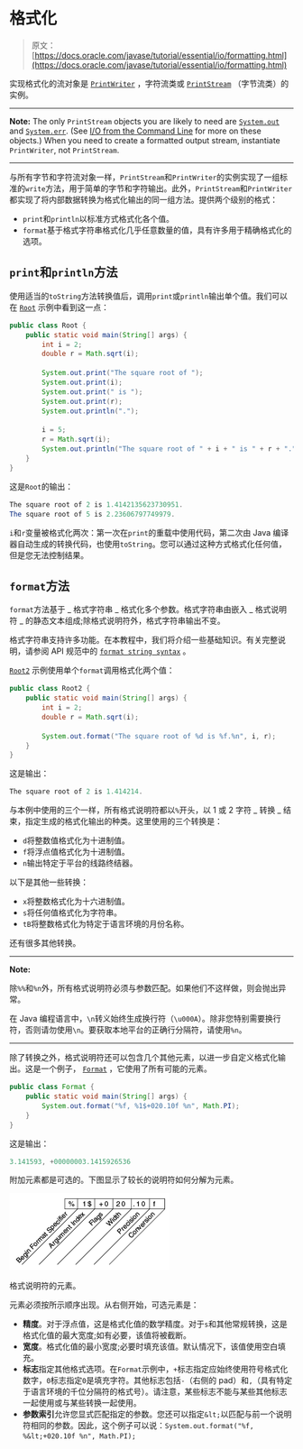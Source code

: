 # 格式化

> 原文： [https://docs.oracle.com/javase/tutorial/essential/io/formatting.html](https://docs.oracle.com/javase/tutorial/essential/io/formatting.html)

实现格式化的流对象是 [`PrintWriter`](https://docs.oracle.com/javase/8/docs/api/java/io/PrintWriter.html) ，字符流类或 [`PrintStream`](https://docs.oracle.com/javase/8/docs/api/java/io/PrintStream.html) （字节流类）的实例。

* * *

**Note:** The only `PrintStream` objects you are likely to need are [`System.out`](https://docs.oracle.com/javase/8/docs/api/java/lang/System.html#out) and [`System.err`](https://docs.oracle.com/javase/8/docs/api/java/lang/System.html#err). (See [I/O from the Command Line](cl.html) for more on these objects.) When you need to create a formatted output stream, instantiate `PrintWriter`, not `PrintStream`.

* * *

与所有字节和字符流对象一样，`PrintStream`和`PrintWriter`的实例实现了一组标准的`write`方法，用于简单的字节和字符输出。此外，`PrintStream`和`PrintWriter`都实现了将内部数据转换为格式化输出的同一组方法。提供两个级别的格式：

*   `print`和`println`以标准方式格式化各个值。
*   `format`基于格式字符串格式化几乎任意数量的值，具有许多用于精确格式化的选项。

## `print`和`println`方法

使用适当的`toString`方法转换值后，调用`print`或`println`输出单个值。我们可以在 [`Root`](examples/Root.java) 示例中看到这一点：

```java
public class Root {
    public static void main(String[] args) {
        int i = 2;
        double r = Math.sqrt(i);

        System.out.print("The square root of ");
        System.out.print(i);
        System.out.print(" is ");
        System.out.print(r);
        System.out.println(".");

        i = 5;
        r = Math.sqrt(i);
        System.out.println("The square root of " + i + " is " + r + ".");
    }
}

```

这是`Root`的输出：

```java
The square root of 2 is 1.4142135623730951.
The square root of 5 is 2.23606797749979.

```

`i`和`r`变量被格式化两次：第一次在`print`的重载中使用代码，第二次由 Java 编译器自动生成的转换代码，也使用`toString`。您可以通过这种方式格式化任何值，但是您无法控制结果。

## `format`方法

`format`方法基于 _ 格式字符串 _ 格式化多个参数。格式字符串由嵌入 _ 格式说明符 _ 的静态文本组成;除格式说明符外，格式字符串输出不变。

格式字符串支持许多功能。在本教程中，我们将介绍一些基础知识。有关完整说明，请参阅 API 规范中的 [`format string syntax`](https://docs.oracle.com/javase/8/docs/api/java/util/Formatter.html#syntax) 。

[`Root2`](examples/Root2.java) 示例使用单个`format`调用格式化两个值：

```java
public class Root2 {
    public static void main(String[] args) {
        int i = 2;
        double r = Math.sqrt(i);

        System.out.format("The square root of %d is %f.%n", i, r);
    }
}

```

这是输出：

```java
The square root of 2 is 1.414214.

```

与本例中使用的三个一样，所有格式说明符都以`%`开头，以 1 或 2 字符 _ 转换 _ 结束，指定生成的格式化输出的种类。这里使用的三个转换是：

*   `d`将整数值格式化为十进制值。
*   `f`将浮点值格式化为十进制值。
*   `n`输出特定于平台的线路终结器。

以下是其他一些转换：

*   `x`将整数格式化为十六进制值。
*   `s`将任何值格式化为字符串。
*   `tB`将整数格式化为特定于语言环境的月份名称。

还有很多其他转换。

* * *

**Note:** 

除`%%`和`%n`外，所有格式说明符必须与参数匹配。如果他们不这样做，则会抛出异常。

在 Java 编程语言中，`\n`转义始终生成换行符（`\u000A`）。除非您特别需要换行符，否则请勿使用`\n`。要获取本地平台的正确行分隔符，请使用`%n`。

* * *

除了转换之外，格式说明符还可以包含几个其他元素，以进一步自定义格式化输出。这是一个例子， [`Format`](examples/Format.java) ，它使用了所有可能的元素。

```java
public class Format {
    public static void main(String[] args) {
        System.out.format("%f, %1$+020.10f %n", Math.PI);
    }
}

```

这是输出：

```java
3.141593, +00000003.1415926536

```

附加元素都是可选的。下图显示了较长的说明符如何分解为元素。

![Elements of a format specifier](img/e81802b1b525a38f572976fabc86016b.jpg)

格式说明符的元素。



元素必须按所示顺序出现。从右侧开始，可选元素是：

*   **精度**。对于浮点值，这是格式化值的数学精度。对于`s`和其他常规转换，这是格式化值的最大宽度;如有必要，该值将被截断。
*   **宽度**。格式化值的最小宽度;必要时填充该值。默认情况下，该值使用空白填充。
*   **标志**指定其他格式选项。在`Format`示例中，`+`标志指定应始终使用符号格式化数字，`0`标志指定`0`是填充字符。其他标志包括`-`（右侧的 pad）和`,`（具有特定于语言环境的千位分隔符的格式号）。请注意，某些标志不能与某些其他标志一起使用或与某些转换一起使用。
*   **参数索引**允许您显式匹配指定的参数。您还可以指定`&lt;`以匹配与前一个说明符相同的参数。因此，这个例子可以说：`System.out.format("%f, %&lt;+020.10f %n", Math.PI);`